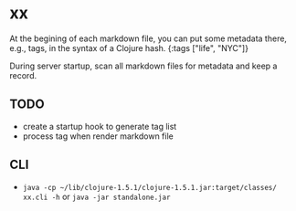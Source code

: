 # xx

At the begining of each markdown file, you can put some metadata there, e.g., tags, in the syntax of a Clojure hash.
{:tags ["life", "NYC"]}

During server startup, scan all markdown files for metadata and keep a record.

## TODO

* create a startup hook to generate tag list
* process tag when render markdown file

## CLI

* `java -cp ~/lib/clojure-1.5.1/clojure-1.5.1.jar:target/classes/ xx.cli -h` or `java -jar standalone.jar`
